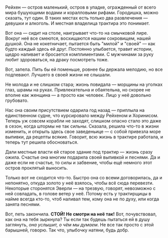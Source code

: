 Рейхен — остров маленький, остров в упадке, огражденный от всего мира бушующими водами и коралловыми рифами. Городишка, можно сказать, тут один. В таких местах есть только два развлечения — девушки и алкоголь. И местная владелица трактира это понимает.

Вот она — сидит на столе, наигрывает что-то на смычковой лире. Вокруг неё все смеются, восхищаются нашим сокровищем, нашей душкой. Она не кокетничает, пытается быть "милой" и "своей" — как будто каждый здесь ей друг. Постоянно улыбается, травит истории, щедро наливает и бросается комплиментами. С мужчинами за руку любит здороваться, на драку посмотреть тоже.

Вот, запела. Пить бы ей поменьше, ровнее бы держала мелодию, но все подпевают. Лучшего в своей жизни не слышали.

Не молода и не слишком стара; жизнь повидала — морщины на уголках глаз, шрамы на руках. Привлекательна и обаятельна, но скорее не вполне как женщина — а просто как человек. Лицо у неё довольно грубовато.

Нас она своим присутствием одарила год назад — приплыла на единственном судне, что курсировало между Рейхеном и Хоринисом. Теперь уж совсем корабли не заходят, слишком опасно стало это даже в сезон, когда штормы не так сильны. Сказала, решила что-то в жизни изменить, и открыть здесь свое заведеньице — с собой привезла море выпивки, да рецепты всякие. Говорит, всю жизнь в трактире работала, и теперь тут решила обосноваться.

Дали местные власти ей старое здание под трактир — жизнь сразу ожила. Счастье она многим подарила своей выпивкой и песнями. Да и даже если не счастье, то силы и забвение, чтобы ещё немного этот остров проклятый выносить.

Только вот не сходится что-то. Быстро она со всеми договорилась, да и непонятно, откуда золото у неё взялось, чтобы всё сюда перевезти. Некоторые сторонятся Эверли — на трезвую, говорят, невозможно с ней совладать, в голове ветер у неё. Потому есть у трактирщицы в найме всегда кто-то, чтоб наливал тем, кому она не по духу, или когда занята песнями.

Вот, петь закончила. **СТОЙ! Не смотри на неё так!** Вот, почувствовал, как она на тебя зыркнула? Ты если так будешь пытаться ей в душу заглянуть, _она услышит, о чём мы думаем_. Не все так просто с этой барышней, говорю. Так что, улыбочку натяни, будь добр.
